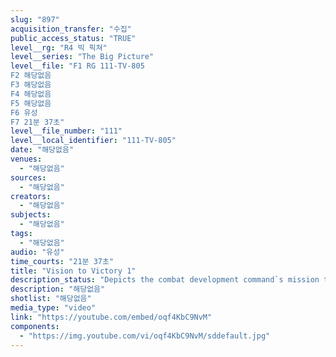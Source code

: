 ```yaml
---
slug: "897"
acquisition_transfer: "수집"
public_access_status: "TRUE"
level__rg: "R4 빅 픽쳐"
level__series: "The Big Picture"
level__file: "F1 RG 111-TV-805
F2 해당없음
F3 해당없음
F4 해당없음
F5 해당없음
F6 유성
F7 21분 37초"
level__file_number: "111"
level__local_identifier: "111-TV-805"
date: "해당없음"
venues: 
  - "해당없음"
sources: 
  - "해당없음"
creators: 
  - "해당없음"
subjects: 
  - "해당없음"
tags: 
  - "해당없음"
audio: "유성"
time_courts: "21분 37초"
title: "Vision to Victory 1"
description_status: "Depicts the combat development command`s mission to evolve, test, evaluate, and to recommend the concepts which will determine the future structure, tactics, and equipment of the Army."
description: "해당없음"
shotlist: "해당없음"
media_type: "video"
link: "https://youtube.com/embed/oqf4KbC9NvM"
components: 
  - "https://img.youtube.com/vi/oqf4KbC9NvM/sddefault.jpg"
---
```

